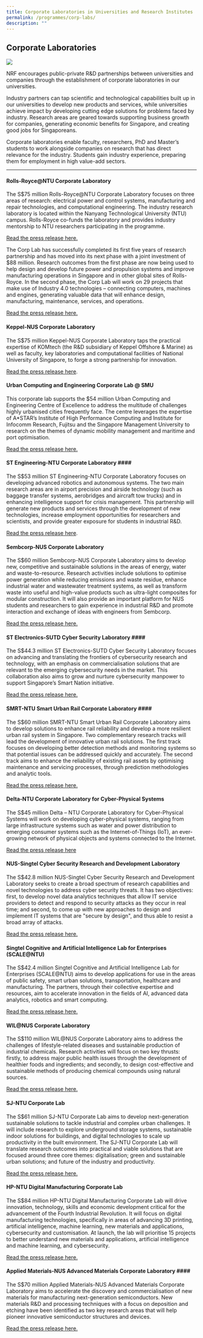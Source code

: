 ```yaml
---
title: Corporate Laboratories in Universities and Research Institutes
permalink: /programmes/corp-labs/
description: ""
---
```

## Corporate Laboratories ##

![](/images/Programmes/graphene-center.jpg)

NRF encourages public-private R&D partnerships between universities and companies through the establishment of corporate laboratories in our universities.    
  
Industry partners can tap scientific and technological capabilities built up in our universities to develop new products and services, while universities achieve impact by developing cutting edge solutions for problems faced by industry. Research areas are geared towards supporting business growth for companies, generating economic benefits for Singapore, and creating good jobs for Singaporeans.  
  
Corporate laboratories enable faculty, researchers, PhD and Master’s students to work alongside companies on research that has direct relevance for the industry. Students gain industry experience, preparing them for employment in high value-add sectors.

---

#### Rolls-Royce@NTU Corporate Laboratory ####

The S$75 million Rolls-Royce@NTU Corporate Laboratory focuses on three areas of research: electrical power and control systems, manufacturing and repair technologies, and computational engineering. The industry research laboratory is located within the Nanyang Technological University (NTU) campus. Rolls-Royce co-funds the laboratory and provides industry mentorship to NTU researchers participating in the programme.  
  
[Read the press release here.](https://go.gov.sg/corp-lab-scheme)  
  
The Corp Lab has successfully completed its first five years of research partnership and has moved into its next phase with a joint investment of $88 million. Research outcomes from the first phase are now being used to help design and develop future power and propulsion systems and improve manufacturing operations in Singapore and in other global sites of Rolls-Royce. In the second phase, the Corp Lab will work on 29 projects that make use of Industry 4.0 technologies – connecting computers, machines and engines, generating valuable data that will enhance design, manufacturing, maintenance, services, and operations.

[Read the press release here.](https://go.gov.sg/corp-lab-rr-ntu)

#### Keppel-NUS Corporate Laboratory ####

The S$75 million Keppel-NUS Corporate Laboratory taps the practical expertise of KOMtech (the R&D subsidiary of Keppel Offshore & Marine) as well as faculty, key laboratories and computational facilities of National University of Singapore, to forge a strong partnership for innovation.  
  
[Read the press release here](https://go.gov.sg/corp-lab-keppel).

#### Urban Computing and Engineering Corporate Lab @ SMU ####

This corporate lab supports the $54 million Urban Computing and Engineering Centre of Excellence to address the multitude of challenges highly urbanised cities frequently face. The centre leverages the expertise of A\*STAR’s Institute of High Performance Computing and Institute for Infocomm Research, Fujitsu and the Singapore Management University to research on the themes of dynamic mobility management and maritime and port optimisation.  
  
[Read the press release here.](https://go.gov.sg/corp-lab-sustainable-urban)  

#### ST Engineering-NTU Corporate Laboratory ####

The S$53 million ST Engineering-NTU Corporate Laboratory focuses on developing advanced robotics and autonomous systems. The two main research areas are in airport precision and airside technology (such as baggage transfer systems, aerobridges and aircraft tow trucks) and in enhancing intelligence support for crisis management. This partnership will generate new products and services through the development of new technologies, increase employment opportunities for researchers and scientists, and provide greater exposure for students in industrial R&D.  
  
[Read the press release here](https://go.gov.sg/corp-lab-steng-ntu).

#### Sembcorp-NUS Corporate Laboratory ####

The S$60 million Sembcorp-NUS Corporate Laboratory aims to develop new, competitive and sustainable solutions in the areas of energy, water and waste-to-resource. Research activities include solutions to optimise power generation while reducing emissions and waste residue, enhance industrial water and wastewater treatment systems, as well as transform waste into useful and high-value products such as ultra-light composites for modular construction. It will also provide an important platform for NUS students and researchers to gain experience in industrial R&D and promote interaction and exchange of ideas with engineers from Sembcorp.  
  
[Read the press release here.](https://go.gov.sg/corp-lab-sembcorp-nus)

#### ST Electronics-SUTD Cyber Security Laboratory ####

The S$44.3 million ST Electronics-SUTD Cyber Security Laboratory focuses on advancing and translating the frontiers of cybersecurity research and technology, with an emphasis on commercialisation solutions that are relevant to the emerging cybersecurity needs in the market. This collaboration also aims to grow and nurture cybersecurity manpower to support Singapore’s Smart Nation initiative.  
  
[Read the press release here.](https://go.gov.sg/corp-lab-steng-sutd)

#### SMRT-NTU Smart Urban Rail Corporate Laboratory ####

The S$60 million SMRT-NTU Smart Urban Rail Corporate Laboratory aims to develop solutions to enhance rail reliability and develop a more resilient urban rail system in Singapore. Two complementary research tracks will lead the development of innovative urban rail solutions. The first track focuses on developing better detection methods and monitoring systems so that potential issues can be addressed quickly and accurately. The second track aims to enhance the reliability of existing rail assets by optimising maintenance and servicing processes, through prediction methodologies and analytic tools.  
  
[Read the press release here.](https://go.gov.sg/corp-lab-smrt-ntu)

#### Delta-NTU Corporate Laboratory for Cyber-Physical Systems ####

The S$45 million Delta – NTU Corporate Laboratory for Cyber-Physical Systems will work on developing cyber-physical systems, ranging from large infrastructure systems such as water and power distribution to emerging consumer systems such as the Internet-of-Things (IoT), an ever-growing network of physical objects and systems connected to the Internet.  
  
[Read the press release here](https://go.gov.sg/corp-lab-delta-ntu)  

#### NUS-Singtel Cyber Security Research and Development Laboratory ####

The S$42.8 million NUS-Singtel Cyber Security Research and Development Laboratory seeks to create a broad spectrum of research capabilities and novel technologies to address cyber security threats. It has two objectives: first, to develop novel data analytics techniques that allow IT service providers to detect and respond to security attacks as they occur in real time; and second, to come up with new approaches to design and implement IT systems that are "secure by design", and thus able to resist a broad array of attacks.  

[Read the press release here.](https://go.gov.sg/corp-lab-singtel-nus)

#### Singtel Cognitive and Artificial Intelligence Lab for Enterprises (SCALE@NTU) ####

The S$42.4 million Singtel Cognitive and Artificial Intelligence Lab for Enterprises (SCALE@NTU) aims to develop applications for use in the areas of public safety, smart urban solutions, transportation, healthcare and manufacturing. The partners, through their collective expertise and resources, aim to accelerate innovation in the fields of AI, advanced data analytics, robotics and smart computing.

[Read the press release here.](https://go.gov.sg/corp-lab-ntu-astar-singtel)  
  
#### WIL@NUS Corporate Laboratory ####

The S$110 million WIL@NUS Corporate Laboratory aims to address the challenges of lifestyle-related diseases and sustainable production of industrial chemicals. Research activities will focus on two key thrusts: firstly, to address major public health issues through the development of healthier foods and ingredients; and secondly, to design cost-effective and sustainable methods of producing chemical compounds using natural sources. 

[Read the press release here.](https://go.gov.sg/corp-lab-wilma-nus)  
  
#### SJ-NTU Corporate Lab ####

The S$61 million SJ-NTU Corporate Lab aims to develop next-generation sustainable solutions to tackle industrial and complex urban challenges. It will include research to explore underground storage systems, sustainable indoor solutions for buildings, and digital technologies to scale up productivity in the built environment. The SJ-NTU Corporate Lab will translate research outcomes into practical and viable solutions that are focused around three core themes: digitalisation; green and sustainable urban solutions; and future of the industry and productivity.

[Read the press release here.](https://go.gov.sg/corp-lab-surbana-ntu)  
  
#### HP-NTU Digital Manufacturing Corporate Lab ####

The S$84 million HP-NTU Digital Manufacturing Corporate Lab will drive innovation, technology, skills and economic development critical for the advancement of the Fourth Industrial Revolution. It will focus on digital manufacturing technologies, specifically in areas of advancing 3D printing, artificial intelligence, machine learning, new materials and applications, cybersecurity and customisation. At launch, the lab will prioritise 15 projects to better understand new materials and applications, artificial intelligence and machine learning, and cybersecurity.  
  
[Read the press release here.](https://go.gov.sg/corp-lab-hp-ntu)

#### Applied Materials-NUS Advanced Materials Corporate Laboratory ####

The S$70 million Applied Materials-NUS Advanced Materials Corporate Laboratory aims to accelerate the discovery and commercialisation of new materials for manufacturing next-generation semiconductors. New materials R&D and processing techniques with a focus on deposition and etching have been identified as two key research areas that will help pioneer innovative semiconductor structures and devices.  
  
[Read the press release here.](https://go.gov.sg/corp-lab-nus-applied-mats)